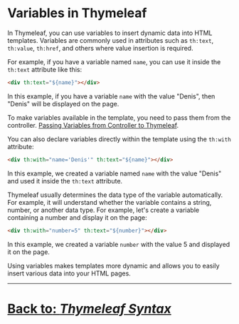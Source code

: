 # Variables in Thymeleaf

In Thymeleaf, you can use variables to insert dynamic data into HTML templates. Variables are commonly used in attributes such as `th:text`, `th:value`, `th:href`, and others where value insertion is required.

For example, if you have a variable named `name`, you can use it inside the `th:text` attribute like this:

```html
<div th:text="${name}"></div>
```

In this example, if you have a variable `name` with the value "Denis", then "Denis" will be displayed on the page.

To make variables available in the template, you need to pass them from the controller. [Passing Variables from Controller to Thymeleaf](send-data-to-controller.md).

You can also declare variables directly within the template using the `th:with` attribute:

```html
<div th:with="name='Denis'" th:text="${name}"></div>
```

In this example, we created a variable named `name` with the value "Denis" and used it inside the `th:text` attribute.

Thymeleaf usually determines the data type of the variable automatically. For example, it will understand whether the variable contains a string, number, or another data type. For example, let's create a variable containing a number and display it on the page:

```html
<div th:with="number=5" th:text="${number}"></div>
```

In this example, we created a variable `number` with the value 5 and displayed it on the page.

Using variables makes templates more dynamic and allows you to easily insert various data into your HTML pages.

---

# [**Back to**: *Thymeleaf Syntax*](../features/syntax.md)